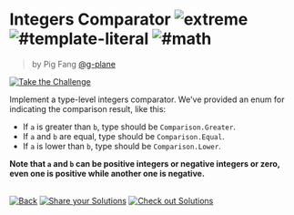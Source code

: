 <!--info-header-start--><h1>Integers Comparator <img src="https://img.shields.io/badge/-extreme-b11b8d" alt="extreme"/> <img src="https://img.shields.io/badge/-%23template--literal-999" alt="#template-literal"/> <img src="https://img.shields.io/badge/-%23math-999" alt="#math"/></h1><blockquote><p>by Pig Fang <a href="https://github.com/g-plane" target="_blank">@g-plane</a></p></blockquote><p><a href="https://tsch.js.org/274/play" target="_blank"><img src="https://img.shields.io/badge/-Take%20the%20Challenge-3178c6?logo=typescript&logoColor=white" alt="Take the Challenge"/></a> </p><!--info-header-end-->

Implement a type-level integers comparator. We've provided an enum for indicating the comparison result, like this:

- If `a` is greater than `b`, type should be `Comparison.Greater`.
- If `a` and `b` are equal, type should be `Comparison.Equal`.
- If `a` is lower than `b`, type should be `Comparison.Lower`.

**Note that `a` and `b` can be positive integers or negative integers or zero, even one is positive while another one is
negative.**


<!--info-footer-start--><br><a href="../../README.md" target="_blank"><img src="https://img.shields.io/badge/-Back-grey" alt="Back"/></a> <a href="https://tsch.js.org/274/answer" target="_blank"><img src="https://img.shields.io/badge/-Share%20your%20Solutions-teal" alt="Share your Solutions"/></a> <a href="https://tsch.js.org/274/solutions" target="_blank"><img src="https://img.shields.io/badge/-Check%20out%20Solutions-de5a77?logo=awesome-lists&logoColor=white" alt="Check out Solutions"/></a> <!--info-footer-end-->